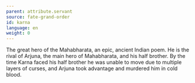 ```yaml
---
parent: attribute.servant
source: fate-grand-order
id: karna
language: en
weight: 0
---
```


The great hero of the Mahabharata, an epic, ancient Indian poem.
He is the rival of Arjuna, the main hero of Mahabharata, and his half brother.
By the time Karna faced his half brother he was unable to move due to multiple layers of curses, and Arjuna took advantage and murdered him in cold blood.
